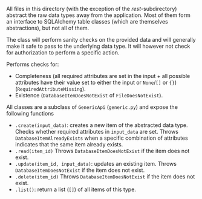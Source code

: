All files in this directory (with the exception of the _rest_-subdirectory)
abstract the raw data types away from the application. Most of them form an
interface to SQLAlchemy table classes (which are themselves abstractions),
but not all of them.

The class will perform sanity checks on the provided data and will generally
make it safe to pass to the underlying data type. It will however not check
for authorization to perform a specific action.

Performs checks for:
- Completeness (all required attributes are set in the input + all possible
   attributes have their value set to either the input or `None`/`[]` or `{}`)
  (`RequiredAttributeMissing`).
- Existence (`DatabaseItemDoesNotExist` of `FileDoesNotExist`).

All classes are a subclass of `GenericApi` (`generic.py`) and expose the
following functions
- `.create(input_data)`: creates a new item of the abstracted data type.
  Checks whether required attributes in `input_data` are set.
  Throws `DatabaseItemAlreadyExists` when a specific combination of
  attributes indicates that the same item already exists.
- `.read(item_id)`
  Throws `DatabaseItemDoesNotExist` if the item does not exist.
- `.update(item_id, input_data)`: updates an existing item.
  Throws `DatabaseItemDoesNotExist` if the item does not exist.
- `.delete(item_id)`
  Throws `DatabaseItemDoesNotExist` if the item does not exist.
- `.list()`: return a list (`[]`) of all items of this type.